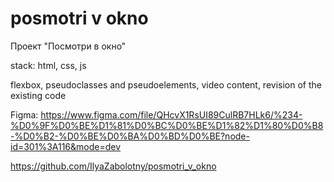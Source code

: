 # posmotri v okno

Проект "Посмотри в окно"


stack: html, css, js


flexbox, pseudoclasses and pseudoelements, video content, revision of the existing code


Figma: https://www.figma.com/file/QHcvX1RsUI89CulRB7HLk6/%234-%D0%9F%D0%BE%D1%81%D0%BC%D0%BE%D1%82%D1%80%D0%B8-%D0%B2-%D0%BE%D0%BA%D0%BD%D0%BE?node-id=301%3A116&mode=dev


https://github.com/IlyaZabolotny/posmotri_v_okno
